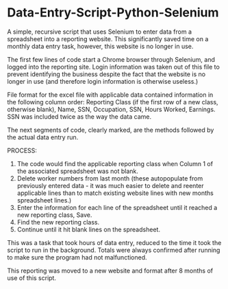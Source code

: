 # Data-Entry-Script-Python-Selenium
A simple, recursive script that uses Selenium to enter data from a spreadsheet into a reporting website. This significantly saved time on a monthly data entry task, however, this website is no longer in use.

The first few lines of code start a Chrome browser through Selenium, and logged into the reporting site. Login information was taken out of this file to prevent identifying the business despite the fact that the website is no longer in use (and therefore login information is otherwise useless.)

File format for the excel file with applicable data contained information in the following column order: Reporting Class (if the first row of a new class, otherwise blank), Name, SSN, Occupation, SSN, Hours Worked, Earnings. SSN was included twice as the way the data came.

The next segments of code, clearly marked, are the methods followed by the actual data entry run.

PROCESS:
1) The code would find the applicable reporting class when Column 1 of the associated spreadsheet was not blank.
2) Delete worker numbers from last month (these autopopulate from previously entered data - it was much easier to delete and reenter applicable lines than to match existing website lines with new months spreadsheet lines.) 
3) Enter the information for each line of the spreadsheet until it reached a new reporting class, Save.
4) Find the new reporting class. 
5) Continue until it hit blank lines on the spreadsheet.

This was a task that took hours of data entry, reduced to the time it took the script to run in the background. Totals were always confirmed after running to make sure the program had not malfunctioned.

This reporting was moved to a new website and format after 8 months of use of this script.
